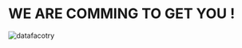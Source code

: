 


# WE ARE COMMING TO GET YOU !

![datafacotry](https://cloud.githubusercontent.com/assets/7158671/25783778/7fc01330-336a-11e7-81e6-929c668e7bc5.png)
